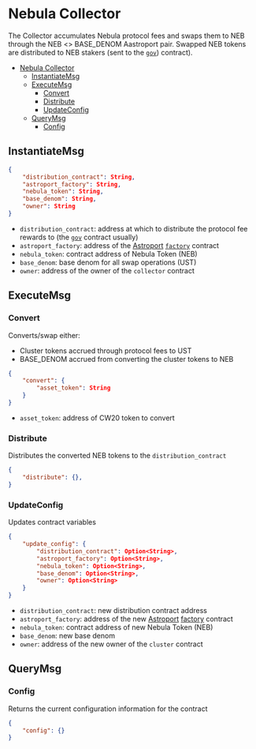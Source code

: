 # Nebula Collector

The Collector accumulates Nebula protocol fees and swaps them to NEB through the NEB <> BASE_DENOM Aastroport pair. Swapped NEB tokens are distributed to NEB stakers (sent to the [`gov`](../nebula-gov/)) contract).

- [Nebula Collector](#nebula-collector)
  - [InstantiateMsg](#instantiatemsg)
  - [ExecuteMsg](#executemsg)
    - [Convert](#convert)
    - [Distribute](#distribute)
    - [UpdateConfig](#updateconfig)
  - [QueryMsg](#querymsg)
    - [Config](#config)

## InstantiateMsg

```json
{
    "distribution_contract": String,
    "astroport_factory": String,
    "nebula_token": String,
    "base_denom": String,
    "owner": String
}
```

- `distribution_contract`: address at which to distribute the protocol fee rewards to (the [`gov`](../nebula-gov/) contract usually)
- `astroport_factory`: address of the [Astroport](https://astroport.fi) [`factory`](https://github.com/astroport-fi/astroport-core/tree/main/contracts/factory) contract
- `nebula_token`: contract address of Nebula Token (NEB)
- `base_denom`: base denom for all swap operations (UST)
- `owner`: address of the owner of the `collector` contract

## ExecuteMsg

### Convert

Converts/swap either:

- Cluster tokens accrued through protocol fees to UST
- BASE_DENOM accrued from converting the cluster tokens to NEB

```json
{
    "convert": {
        "asset_token": String
    }
}
```

- `asset_token`: address of CW20 token to convert

### Distribute

Distributes the converted NEB tokens to the `distribution_contract`

```json
{
    "distribute": {},
}
```

### UpdateConfig

Updates contract variables

```json
{
    "update_config": {
        "distribution_contract": Option<String>,
        "astroport_factory": Option<String>,
        "nebula_token": Option<String>,
        "base_denom": Option<String>,
        "owner": Option<String>
    }
}
```

- `distribution_contract`: new distribution contract address
- `astroport_factory`: address of the new [Astroport](https://astroport.fi) [factory](https://github.com/astroport-fi/astroport-core/tree/main/contracts/factory) contract
- `nebula_token`: contract address of new Nebula Token (NEB)
- `base_denom`: new base denom
- `owner`: address of the new owner of the `cluster` contract

## QueryMsg

### Config

Returns the current configuration information for the contract

```json
{
    "config": {}
}
```
